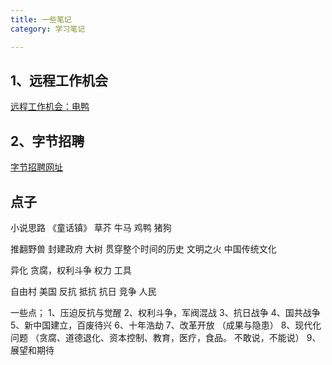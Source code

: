 ```yaml
---
title: 一些笔记
category: 学习笔记

---
```



## 1、远程工作机会

[远程工作机会：电鸭](https://eleduck.com/categories/19)


## 2、字节招聘

[字节招聘网址](https://jobs.bytedance.com/referral/pc/position/7268215112959396156/detail?token=MzsxNjYxMzIzNjAwMDA5OzY5NDU2NDExNzc5NDk0MDY3Mjc7MA)


##  点子


小说思路
《童话镇》
草芥
牛马
鸡鸭
猪狗



推翻野兽   封建政府
大树      贯穿整个时间的历史
文明之火  中国传统文化

异化   贪腐，权利斗争
权力   工具

自由村  美国
反抗
抵抗   抗日
竞争
人民


一些点；
1、压迫反抗与觉醒
2、权利斗争，军阀混战
3、抗日战争
4、国共战争
5、新中国建立，百废待兴
6、十年浩劫
7、改革开放  （成果与隐患）
8、现代化问题   （贪腐、道德退化、资本控制、教育，医疗，食品。  不敢说，不能说）
9、展望和期待
